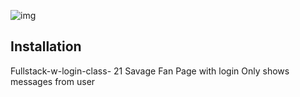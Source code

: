 ![img](stories.png)
## Installation

Fullstack-w-login-class-
21 Savage Fan Page with login
Only shows messages from user

## 
